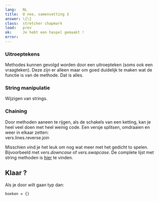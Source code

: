 ```yaml
---
lang:   NL
title:  O nee, samenvatting 3
answer: \{\}
class:  stretcher chapmark
load:   prev
ok:     Je hebt een haspel gemaakt !
error:  
---
```


### Uitroeptekens
Methodes kunnen gevolgd worden door een uitroepteken (soms ook een vraagteken).
Deze zijn er alleen maar om goed duidelijk te maken wat de functie is van de
methode. Dat is alles.

### String manipulatie
Wijzigen van strings.

### Chaining
Door methoden aaneen te rijgen, als de schakels van een ketting, kan je heel veel
doen met heel weinig code. Een versje splitsen, omdraaien en weer in elkaar zetten:  
vers.lines.reverse.join

Misschien vind je het leuk om nog wat meer met het gedicht to spelen. Bijvoorbeeld met
_vers.downcase_ of _vers.swapcase_. De complete lijst met string methoden is
<a href="http://ruby-doc.org/core/classes/String.html" target="_blank">hier</a>
te vinden.

## Klaar ?
Als je door wilt gaan typ dan:

    boeken = {}
